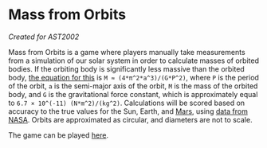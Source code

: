 # Mass from Orbits

*Created for AST2002*

Mass from Orbits is a game where players manually take measurements from a simulation of our solar system in order to calculate masses of orbited bodies. If the orbiting body is significantly less massive than the orbited body, [the equation for this](http://www.astronomy.ohio-state.edu/~thompson/1101/lecture_orbits_gravity.html) is `M ≈ (4*π^2*a^3)/(G*P^2)`, where `P` is the period of the orbit, `a` is the semi-major axis of the orbit, `M` is the mass of the orbited body, and `G` is the gravitational force constant, which is approximately equal to `6.7 × 10^(-11) (N*m^2)/(kg^2)`. Calculations will be scored based on accuracy to the true values for the Sun, Earth, and [Mars](https://mars.nasa.gov/all-about-mars/moons/summary/), using [data from NASA](https://nssdc.gsfc.nasa.gov/planetary/factsheet/). Orbits are approximated as circular, and diameters are not to scale.

The game can be played [here](https://parameterized.github.io/mass-from-orbits/).